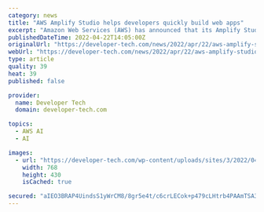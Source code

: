 ```yaml
---
category: news
title: "AWS Amplify Studio helps developers quickly build web apps"
excerpt: "Amazon Web Services (AWS) has announced that its Amplify Studio visual development environment for web apps is now generally available."
publishedDateTime: 2022-04-22T14:05:00Z
originalUrl: "https://developer-tech.com/news/2022/apr/22/aws-amplify-studio-helps-developers-quickly-build-web-apps/"
webUrl: "https://developer-tech.com/news/2022/apr/22/aws-amplify-studio-helps-developers-quickly-build-web-apps/"
type: article
quality: 39
heat: 39
published: false

provider:
  name: Developer Tech
  domain: developer-tech.com

topics:
  - AWS AI
  - AI

images:
  - url: "https://developer-tech.com/wp-content/uploads/sites/3/2022/04/aws-amplify-studio-web-apps-amazon-web-services-developers-ux-ui-user-interface-experience-developers-development-768x430.gif"
    width: 768
    height: 430
    isCached: true

secured: "aIEO3BRAP4UindsS1yWrCM8/8gr5e4t/c6crLECok+p479cLHtrb4PAAmTSA3Mu4hlfnmppIwu0gGlRSlqyGAS7uLBvsB0M42rifzUTfN4VS2FSMSvId/c0iQ6D0K72eUqTGHJ+IwrbO78gaUu1tDziKBD/pgscpVPv+L1+oz+rvDmVXhtvHkLbrBk+73eh8k8cpWgO8ILrgDptP9qviUMrnOt/WIXQ7bkjWHh61pgVGnvXaujFGjlZM/OIzr9rbPtT5FGFj7mA3krBKZCtkHmn6zSws29CMgCx8EFUZqeRNk2gxg3TXMkVZTbQdOuf2OmG+RpSyrRa524ts9bBudSy3Yg2ScnEiPVGDtY3AXHc=;s46PAgDnuK1sn7wQsabqkg=="
---
```


